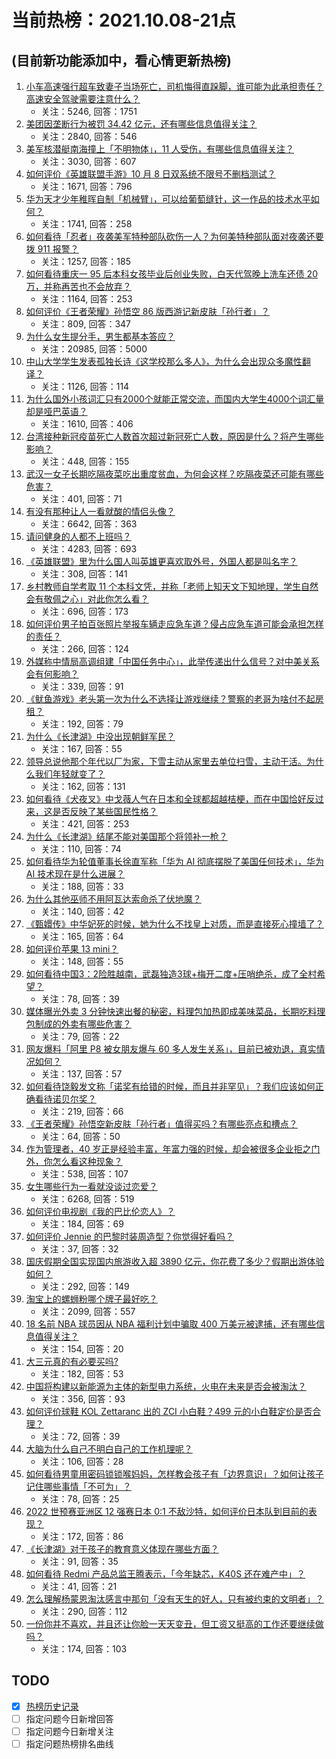 # 当前热榜：2021.10.08-21点
## (目前新功能添加中，看心情更新热榜)
1. [小车高速强行超车致妻子当场死亡，司机悔得直跺脚，谁可能为此承担责任？高速安全驾驶需要注意什么？](https://www.zhihu.com/question/491054094)
    * 关注：5246, 回答：1751
2. [美团因垄断行为被罚 34.42 亿元，还有哪些信息值得关注？](https://www.zhihu.com/question/491233018)
    * 关注：2840, 回答：546
3. [美军核潜艇南海撞上「不明物体」，11 人受伤，有哪些信息值得关注？](https://www.zhihu.com/question/491123622)
    * 关注：3030, 回答：607
4. [如何评价《英雄联盟手游》10 月 8 日双系统不限号不删档测试？](https://www.zhihu.com/question/491103003)
    * 关注：1671, 回答：796
5. [华为天才少年稚晖自制「机械臂」，可以给葡萄缝针，这一作品的技术水平如何？](https://www.zhihu.com/question/491080130)
    * 关注：1741, 回答：258
6. [如何看待「忍者」夜袭美军特种部队砍伤一人？为何美特种部队面对夜袭还要拨 911 报警？](https://www.zhihu.com/question/490400240)
    * 关注：1257, 回答：185
7. [如何看待重庆一 95 后本科女孩毕业后创业失败，白天代驾晚上洗车还债 20 万，并称再苦也不会放弃？](https://www.zhihu.com/question/491144726)
    * 关注：1164, 回答：253
8. [如何评价《王者荣耀》孙悟空 86 版西游记新皮肤「孙行者」？](https://www.zhihu.com/question/491082708)
    * 关注：809, 回答：347
9. [为什么女生提分手，男生都基本答应？](https://www.zhihu.com/question/335505500)
    * 关注：20985, 回答：5000
10. [中山大学学生发表孤独长诗《这学校那么多人》，为什么会出现众多魔性翻译？](https://www.zhihu.com/question/490687710)
    * 关注：1126, 回答：114
11. [为什么国外小孩词汇只有2000个就能正常交流，而国内大学生4000个词汇量却是哑巴英语？](https://www.zhihu.com/question/377998055)
    * 关注：1610, 回答：406
12. [台湾接种新冠疫苗死亡人数首次超过新冠死亡人数，原因是什么？将产生哪些影响？](https://www.zhihu.com/question/491156945)
    * 关注：448, 回答：155
13. [武汉一女子长期吃隔夜菜吃出重度贫血，为何会这样？吃隔夜菜还可能有哪些危害？](https://www.zhihu.com/question/491180627)
    * 关注：401, 回答：71
14. [有没有那种让人一看就酸的情侣头像？](https://www.zhihu.com/question/432753689)
    * 关注：6642, 回答：363
15. [请问健身的人都不上班吗？](https://www.zhihu.com/question/422647027)
    * 关注：4283, 回答：693
16. [《英雄联盟》里为什么国人叫英雄更喜欢取外号，外国人都是叫名字？](https://www.zhihu.com/question/437265184)
    * 关注：308, 回答：141
17. [乡村教师自学考取 11 个本科文凭，并称「老师上知天文下知地理，学生自然会有敬佩之心」对此你怎么看？](https://www.zhihu.com/question/491140759)
    * 关注：696, 回答：173
18. [如何评价男子拍百张照片举报车辆走应急车道？侵占应急车道可能会承担怎样的责任？](https://www.zhihu.com/question/490981875)
    * 关注：266, 回答：124
19. [外媒称中情局高调组建「中国任务中心」，此举传递出什么信号？对中美关系会有何影响？](https://www.zhihu.com/question/491174339)
    * 关注：339, 回答：91
20. [《鱿鱼游戏》老头第一次为什么不选择让游戏继续？警察的老哥为啥付不起房租？](https://www.zhihu.com/question/488922215)
    * 关注：192, 回答：79
21. [为什么《长津湖》中没出现朝鲜军民？](https://www.zhihu.com/question/489315173)
    * 关注：167, 回答：55
22. [领导总说他那个年代以厂为家，下雪主动从家里去单位扫雪，主动干活。为什么我们年轻就变了？](https://www.zhihu.com/question/488023922)
    * 关注：162, 回答：131
23. [如何看待《犬夜叉》中戈薇人气在日本和全球都超越桔梗，而在中国恰好反过来，这是否反映了某些国民性格？](https://www.zhihu.com/question/370400897)
    * 关注：421, 回答：253
24. [为什么《长津湖》结尾不能对美国那个将领补一枪？](https://www.zhihu.com/question/490065654)
    * 关注：110, 回答：74
25. [如何看待华为轮值董事长徐直军称「华为 AI 彻底摆脱了美国任何技术」，华为 AI 技术现在是什么进展？](https://www.zhihu.com/question/489390355)
    * 关注：188, 回答：33
26. [为什么其他巫师不用阿瓦达索命杀了伏地魔？](https://www.zhihu.com/question/488136495)
    * 关注：140, 回答：42
27. [《甄嬛传》中华妃死的时候，她为什么不找皇上对质，而是直接死心撞墙了？](https://www.zhihu.com/question/401760465)
    * 关注：165, 回答：64
28. [如何评价苹果 13 mini？](https://www.zhihu.com/question/487376302)
    * 关注：148, 回答：55
29. [如何看待中国3：2险胜越南，武磊独造3球+梅开二度+压哨绝杀，成了全村希望？](https://www.zhihu.com/question/491115695)
    * 关注：78, 回答：39
30. [媒体曝光外卖 3 分钟快速出餐的秘密，料理包加热即成美味菜品，长期吃料理包制成的外卖有哪些危害？](https://www.zhihu.com/question/491052565)
    * 关注：79, 回答：22
31. [网友爆料「阿里 P8 被女朋友爆与 60 多人发生关系」，目前已被劝退，真实情况如何？](https://www.zhihu.com/question/491149443)
    * 关注：137, 回答：57
32. [如何看待饶毅发文称「诺奖有给错的时候，而且并非罕见」？我们应该如何正确看待诺贝尔奖？](https://www.zhihu.com/question/490978971)
    * 关注：219, 回答：66
33. [《王者荣耀》孙悟空新皮肤「孙行者」值得买吗？有哪些亮点和槽点？](https://www.zhihu.com/question/491074540)
    * 关注：64, 回答：50
34. [作为管理者，40 岁正是经验丰富，年富力强的时候，却会被很多企业拒之门外，你怎么看这种现象？](https://www.zhihu.com/question/490070400)
    * 关注：538, 回答：107
35. [女生哪些行为一看就没谈过恋爱？](https://www.zhihu.com/question/274051741)
    * 关注：6268, 回答：519
36. [如何评价电视剧《我的巴比伦恋人》？](https://www.zhihu.com/question/489264139)
    * 关注：184, 回答：69
37. [如何评价 Jennie 的巴黎时装周造型？你觉得好看吗？](https://www.zhihu.com/question/490799816)
    * 关注：37, 回答：32
38. [国庆假期全国实现国内旅游收入超 3890 亿元，你花费了多少？假期出游体验如何？](https://www.zhihu.com/question/491090999)
    * 关注：292, 回答：149
39. [淘宝上的螺蛳粉哪个牌子最好吃？](https://www.zhihu.com/question/38206053)
    * 关注：2099, 回答：557
40. [18 名前 NBA 球员因从 NBA 福利计划中骗取 400 万美元被逮捕，还有哪些信息值得关注？](https://www.zhihu.com/question/491090901)
    * 关注：154, 回答：20
41. [大三元真的有必要买吗?](https://www.zhihu.com/question/490808357)
    * 关注：182, 回答：53
42. [中国将构建以新能源为主体的新型电力系统，火电在未来是否会被淘汰？](https://www.zhihu.com/question/489782022)
    * 关注：356, 回答：93
43. [如何评价球鞋 KOL Zettaranc 出的 ZCI 小白鞋？499 元的小白鞋定价是否合理？](https://www.zhihu.com/question/490689416)
    * 关注：72, 回答：39
44. [大脑为什么自己不明白自己的工作机理呢？](https://www.zhihu.com/question/490949334)
    * 关注：106, 回答：28
45. [如何看待男童用密码锁锁喉妈妈，怎样教会孩子有「边界意识」？如何让孩子记住哪些事情「不可为」？](https://www.zhihu.com/question/491159850)
    * 关注：78, 回答：25
46. [2022 世预赛亚洲区 12 强赛日本 0:1 不敌沙特，如何评价日本队到目前的表现？](https://www.zhihu.com/question/491113830)
    * 关注：172, 回答：86
47. [《长津湖》对于孩子的教育意义体现在哪些方面？](https://www.zhihu.com/question/490985481)
    * 关注：91, 回答：35
48. [如何看待 Redmi 产品总监王腾表示，「今年缺芯，K40S 还在难产中」？](https://www.zhihu.com/question/491154759)
    * 关注：41, 回答：21
49. [怎么理解杨蒙恩淘汰感言中那句「没有天生的好人，只有被约束的文明者」？](https://www.zhihu.com/question/490942182)
    * 关注：290, 回答：112
50. [一份你并不喜欢，并且还让你脸一天天变丑，但工资又挺高的工作还要继续做吗 ​​​？](https://www.zhihu.com/question/490367869)
    * 关注：174, 回答：103
## TODO
* [x] [热榜历史记录](hot_history/AllHot.md)
* [ ] 指定问题今日新增回答
* [ ] 指定问题今日新增关注
* [ ] 指定问题热榜排名曲线
